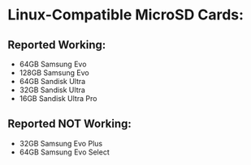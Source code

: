 # Linux-Compatible MicroSD Cards:

## Reported Working:

* 64GB Samsung Evo
* 128GB Samsung Evo
* 64GB Sandisk Ultra
* 32GB Sandisk Ultra
* 16GB Sandisk Ultra Pro
## Reported NOT Working:

* 32GB Samsung Evo Plus
* 64GB Samsung Evo Select
